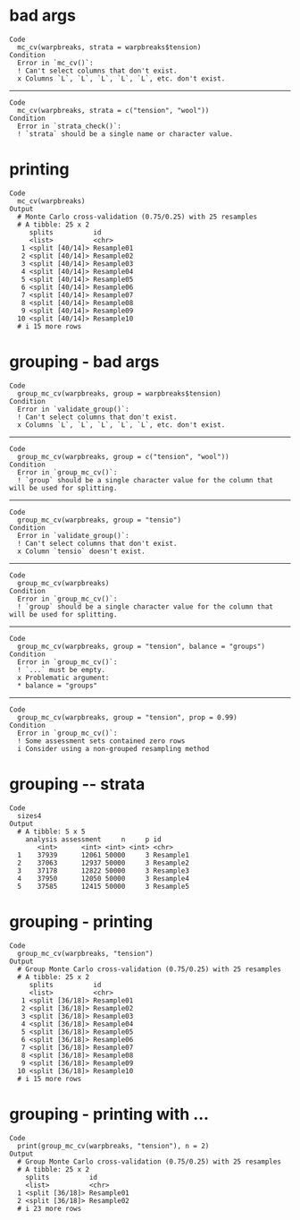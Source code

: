 # bad args

    Code
      mc_cv(warpbreaks, strata = warpbreaks$tension)
    Condition
      Error in `mc_cv()`:
      ! Can't select columns that don't exist.
      x Columns `L`, `L`, `L`, `L`, `L`, etc. don't exist.

---

    Code
      mc_cv(warpbreaks, strata = c("tension", "wool"))
    Condition
      Error in `strata_check()`:
      ! `strata` should be a single name or character value.

# printing

    Code
      mc_cv(warpbreaks)
    Output
      # Monte Carlo cross-validation (0.75/0.25) with 25 resamples 
      # A tibble: 25 x 2
         splits          id        
         <list>          <chr>     
       1 <split [40/14]> Resample01
       2 <split [40/14]> Resample02
       3 <split [40/14]> Resample03
       4 <split [40/14]> Resample04
       5 <split [40/14]> Resample05
       6 <split [40/14]> Resample06
       7 <split [40/14]> Resample07
       8 <split [40/14]> Resample08
       9 <split [40/14]> Resample09
      10 <split [40/14]> Resample10
      # i 15 more rows

# grouping - bad args

    Code
      group_mc_cv(warpbreaks, group = warpbreaks$tension)
    Condition
      Error in `validate_group()`:
      ! Can't select columns that don't exist.
      x Columns `L`, `L`, `L`, `L`, `L`, etc. don't exist.

---

    Code
      group_mc_cv(warpbreaks, group = c("tension", "wool"))
    Condition
      Error in `group_mc_cv()`:
      ! `group` should be a single character value for the column that will be used for splitting.

---

    Code
      group_mc_cv(warpbreaks, group = "tensio")
    Condition
      Error in `validate_group()`:
      ! Can't select columns that don't exist.
      x Column `tensio` doesn't exist.

---

    Code
      group_mc_cv(warpbreaks)
    Condition
      Error in `group_mc_cv()`:
      ! `group` should be a single character value for the column that will be used for splitting.

---

    Code
      group_mc_cv(warpbreaks, group = "tension", balance = "groups")
    Condition
      Error in `group_mc_cv()`:
      ! `...` must be empty.
      x Problematic argument:
      * balance = "groups"

---

    Code
      group_mc_cv(warpbreaks, group = "tension", prop = 0.99)
    Condition
      Error in `group_mc_cv()`:
      ! Some assessment sets contained zero rows
      i Consider using a non-grouped resampling method

# grouping -- strata

    Code
      sizes4
    Output
      # A tibble: 5 x 5
        analysis assessment     n     p id       
           <int>      <int> <int> <int> <chr>    
      1    37939      12061 50000     3 Resample1
      2    37063      12937 50000     3 Resample2
      3    37178      12822 50000     3 Resample3
      4    37950      12050 50000     3 Resample4
      5    37585      12415 50000     3 Resample5

# grouping - printing

    Code
      group_mc_cv(warpbreaks, "tension")
    Output
      # Group Monte Carlo cross-validation (0.75/0.25) with 25 resamples  
      # A tibble: 25 x 2
         splits          id        
         <list>          <chr>     
       1 <split [36/18]> Resample01
       2 <split [36/18]> Resample02
       3 <split [36/18]> Resample03
       4 <split [36/18]> Resample04
       5 <split [36/18]> Resample05
       6 <split [36/18]> Resample06
       7 <split [36/18]> Resample07
       8 <split [36/18]> Resample08
       9 <split [36/18]> Resample09
      10 <split [36/18]> Resample10
      # i 15 more rows

# grouping - printing with ...

    Code
      print(group_mc_cv(warpbreaks, "tension"), n = 2)
    Output
      # Group Monte Carlo cross-validation (0.75/0.25) with 25 resamples  
      # A tibble: 25 x 2
        splits          id        
        <list>          <chr>     
      1 <split [36/18]> Resample01
      2 <split [36/18]> Resample02
      # i 23 more rows

